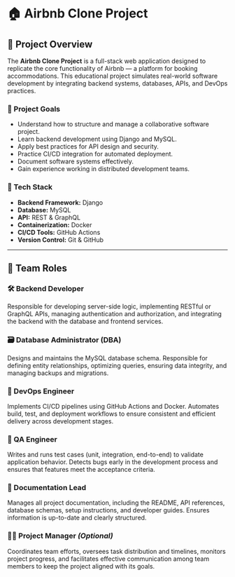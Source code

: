 # 🏠 Airbnb Clone Project

## 📌 Project Overview

The **Airbnb Clone Project** is a full-stack web application designed to replicate the core functionality of Airbnb — a platform for booking accommodations. This educational project simulates real-world software development by integrating backend systems, databases, APIs, and DevOps practices.

### 🎯 Project Goals

- Understand how to structure and manage a collaborative software project.
- Learn backend development using Django and MySQL.
- Apply best practices for API design and security.
- Practice CI/CD integration for automated deployment.
- Document software systems effectively.
- Gain experience working in distributed development teams.

### 🧰 Tech Stack

- **Backend Framework:** Django
- **Database:** MySQL
- **API:** REST & GraphQL
- **Containerization:** Docker
- **CI/CD Tools:** GitHub Actions
- **Version Control:** Git & GitHub

---

## 👥 Team Roles

### 🛠 Backend Developer
Responsible for developing server-side logic, implementing RESTful or GraphQL APIs, managing authentication and authorization, and integrating the backend with the database and frontend services.

### 🗃️ Database Administrator (DBA)
Designs and maintains the MySQL database schema. Responsible for defining entity relationships, optimizing queries, ensuring data integrity, and managing backups and migrations.

### 🔐 DevOps Engineer
Implements CI/CD pipelines using GitHub Actions and Docker. Automates build, test, and deployment workflows to ensure consistent and efficient delivery across development stages.

### 🧪 QA Engineer
Writes and runs test cases (unit, integration, end-to-end) to validate application behavior. Detects bugs early in the development process and ensures that features meet the acceptance criteria.

### 📑 Documentation Lead
Manages all project documentation, including the README, API references, database schemas, setup instructions, and developer guides. Ensures information is up-to-date and clearly structured.

### 👨‍💼 Project Manager *(Optional)*
Coordinates team efforts, oversees task distribution and timelines, monitors project progress, and facilitates effective communication among team members to keep the project aligned with its goals.
